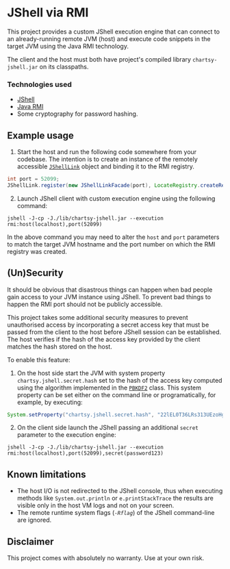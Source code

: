# JShell via RMI

This project provides a custom JShell execution engine that can connect to an already-running remote JVM (host)
and execute code snippets in the target JVM using the Java RMI technology.

The client and the host must both have project's compiled library `chartsy-jshell.jar` on its classpaths.
### Technologies used
* [JShell](https://en.wikipedia.org/wiki/JShell)
* [Java RMI](https://en.wikipedia.org/wiki/Java_remote_method_invocation)
* Some cryptography for password hashing.

## Example usage
1. Start the host and run the following code somewhere from your codebase. The intention is to create an instance
of the remotely accessible [`JShellLink`](https://github.com/chartsyone/chartsy-jshell/blob/master/src/main/java/one/chartsy/jshell/JShellLink.java) object and binding it to the RMI registry.
```java
int port = 52099;
JShellLink.register(new JShellLinkFacade(port), LocateRegistry.createRegistry(port), false);
```

2. Launch JShell client with custom execution engine using the following command:
```
jshell -J-cp -J./lib/chartsy-jshell.jar --execution rmi:host(localhost),port(52099)
```
In the above command you may need to alter the `host` and `port` parameters to match the target JVM hostname and the port number
on which the RMI registry was created.

## (Un)Security

It should be obvious that disastrous things can happen when bad people gain access to your JVM instance using JShell. To prevent bad things to happen
the RMI port should not be publicly accessible.

This project takes some additional security measures to prevent unauthorised access by incorporating a secret access key
that must be passed from the client to the host before JShell session can be established. The host verifies if the
hash of the access key provided by the client matches the hash stored on the host.

To enable this feature:
1. On the host side start the JVM with system property `chartsy.jshell.secret.hash` set to the hash of the access key
computed using the algorithm implemented in the [`PBKDF2`](https://github.com/chartsyone/chartsy-jshell/blob/master/src/main/java/one/chartsy/jshell/host/PBKDF2.java) class. This system property can be set either on the command line or programatically, for example, by executing:
```java
System.setProperty("chartsy.jshell.secret.hash", "22lEL0T36LRs313UEzoHg5iqwvV5rRqTzL4JfG4tbdc=");
```
2. On the client side launch the JShell passing an additional `secret` parameter to the execution engine:
```
jshell -J-cp -J./lib/chartsy-jshell.jar --execution rmi:host(localhost),port(52099),secret(password123)
```

## Known limitations

* The host I/O is not redirected to the JShell console, thus when executing methods like `System.out.println` or `e.printStackTrace` the results are visible only in the host VM logs and not on your screen.
* The remote runtime system flags (_`-Rflag`_) of the JShell command-line are ignored.

## Disclaimer

This project comes with absolutely no warranty. Use at your own risk. 
